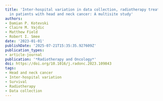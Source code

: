 ```yaml
---
title: 'Inter-hospital variation in data collection, radiotherapy treatment, and survival
  in patients with head and neck cancer: A multisite study'
authors:
- Damian P. Kotevski
- Claire M. Vajdic
- Matthew Field
- Robert I. Smee
date: '2023-01-01'
publishDate: '2025-07-21T15:35:35.927609Z'
publication_types:
- article-journal
publication: '*Radiotherapy and Oncology*'
doi: https://doi.org/10.1016/j.radonc.2023.109843
tags:
- Head and neck cancer
- Inter-hospital variation
- Survival
- Radiotherapy
- Data collection
---
```

